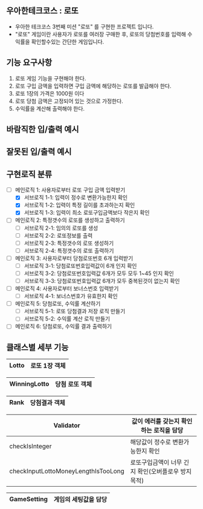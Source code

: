 ## 우아한테크코스 : 로또
- 우아한 테크코스 3번째 미션 "로또" 를 구현한 프로젝트 입니다.
- "로또" 게임이란 사용자가 로또를 여러장 구매한 후, 로또의 당첨번호를 입력해 수익률을 확인할수있는 간단한 게임입니다.

## 기능 요구사항
1. 로또 게임 기능을 구현해야 한다.
2. 로또 구입 금액을 입력하면 구입 금액에 해당하는 로또를 발급해야 한다.
3. 로또 1장의 가격은 1000원 이다
4. 로또 당첨 금액은 고정되어 있는 것으로 가정한다.
5. 수익률을 계산해 출력해야 한다.

## 바람직한 입/출력 예시

## 잘못된 입/출력 예시

## 구현로직 분류
- [ ] 메인로직 1: 사용자로부터 로또 구입 금액 입력받기
    - [x] 서브로직 1-1: 입력이 정수로 변환가능한지 확인
    - [x] 서브로직 1-2: 입력이 특정 길이를 초과하는지 확인
    - [x] 서브로직 1-3: 입력이 최소 로또구입금액보다 작은지 확인
- [ ] 메인로직 2: 특정갯수의 로또를 생성하고 출력하기
    - [ ] 서브로직 2-1: 임의의 로또를 생성
    - [ ] 서브로직 2-2: 로또정보를 출력
    - [ ] 서브로직 2-3: 특정갯수의 로또 생성하기
    - [ ] 서브로직 2-4: 특정갯수의 로또 출력하기
- [ ] 메인로직 3: 사용자로부터 당첨로또번호 6개 입력받기
    - [ ] 서브로직 3-1: 당첨로또번호입력값이 6개 인지 확인
    - [ ] 서브로직 3-2: 당첨로또번호입력값 6개가 모두 모두 1~45 인지 확인
    - [ ] 서브로직 3-3: 당첨로또번호입력값 6개가 모두 중복된것이 없는지 확인
- [ ] 메인로직 4: 사용자로부터 보너스번호 입력받기
    - [ ] 서브로직 4-1: 보너스번호가 유효한지 확인
- [ ] 메인로직 5: 당첨로또, 수익률 계산하기
    - [ ] 서브로직 5-1: 로또 당첨결과 저장 로직 만들기
    - [ ] 서브로직 5-2: 수익률 계산 로직 만들기
- [ ] 메인로직 6: 당첨로또, 수익률 결과 출력하기

## 클래스별 세부 기능

|Lotto|로또 1장 객체|
|---|---|

|WinningLotto|당첨 로또 객체|
|---|---|

|Rank|당첨결과 객체|
|---|---|

|Validator|값이 에러를 갖는지 확인하는 로직을 담당|
|---|---|
|checkIsInteger|해당값이 정수로 변환가능한지 확인|
|checkInputLottoMoneyLengthIsTooLong|로또구입금액이 너무 긴지 확인(오버플로우 방지 목적)|

|GameSetting|게임의 세팅값을 담당|
|---|---|